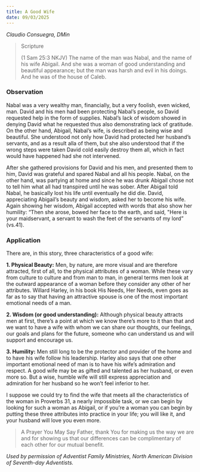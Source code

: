 ```yaml
---
title: A Good Wife
date: 09/03/2025
---
```


_Claudio Consuegra, DMin_

> <p>Scripture</p>
> (1 Sam 25:3 NKJV) The name of the man was Nabal, and the name of his wife Abigail. And she was a woman of good understanding and beautiful appearance; but the man was harsh and evil in his doings. And he was of the house of Caleb.

### Observation

Nabal was a very wealthy man, financially, but a very foolish, even wicked, man. David and his men had been protecting Nabal’s people, so David requested help in the form of supplies. Nabal’s lack of wisdom showed in denying David what he requested thus also demonstrating lack of gratitude. On the other hand, Abigail, Nabal’s wife, is described as being wise and beautiful. She understood not only how David had protected her husband’s servants, and as a result alla of them, but she also understood that if the wrong steps were taken David cold easily destroy them all, which in fact would have happened had she not intervened.

After she gathered provisions for David and his men, and presented them to him, David was grateful and spared Nabal and all his people. Nabal, on the other hand, was partying at home and since he was drunk Abigail chose not to tell him what all had transpired until he was sober. After Abigail told Nabal, he basically lost his life until eventually he did die. David, appreciating Abigail’s beauty and wisdom, asked her to become his wife. Again showing her wisdom, Abigail accepted with words that also show her humility: “Then she arose, bowed her face to the earth, and said, "Here is your maidservant, a servant to wash the feet of the servants of my lord” (vs.41).

### Application

There are, in this story, three characteristics of a good wife:

**1. Physical Beauty:** Men, by nature, are more visual and are therefore attracted, first of all, to the physical attributes of a woman. While these vary from culture to culture and from man to man, in general terms men look at the outward appearance of a woman before they consider any other of her attributes. Willard Harley, in his book His Needs, Her Needs, even goes as far as to say that having an attractive spouse is one of the most important emotional needs of a man.

**2. Wisdom (or good understanding):** Although physical beauty attracts men at first, there’s a point at which we know there’s more to it than that and we want to have a wife with whom we can share our thoughts, our feelings, our goals and plans for the future, someone who can understand us and will support and encourage us.

**3. Humility:** Men still long to be the protector and provider of the home and to have his wife follow his leadership. Harley also says that one other important emotional need of man is to have his wife’s admiration and respect. A good wife may be as gifted and talented as her husband, or even more so. But a wise, humble wife will still express appreciation and admiration for her husband so he won’t feel inferior to her.

I suppose we could try to find the wife that meets all the characteristics of the woman in Proverbs 31, a nearly impossible task, or we can begin by looking for such a woman as Abigail, or if you’re a woman you can begin by putting these three attributes into practice in your life; you will like it, and your husband will love you even more.

> <callout>A Prayer You May Say</callout>
> Father, thank You for making us the way we are and for showing us that our differences can be complimentary of each other for our mutual benefit.

_Used by permission of Adventist Family Ministries, North American Division of Seventh-day Adventists._